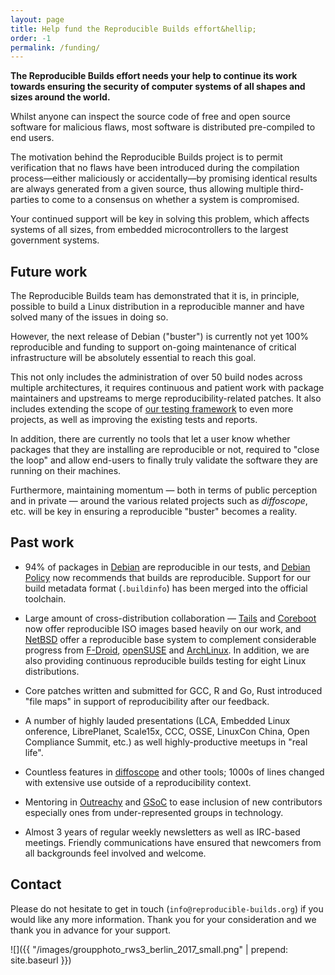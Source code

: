 ```yaml
---
layout: page
title: Help fund the Reproducible Builds effort&hellip;
order: -1
permalink: /funding/
---
```


**The Reproducible Builds effort needs your help to continue its work towards
ensuring the security of computer systems of all shapes and sizes around the
world.**

Whilst anyone can inspect the source code of free and open source software for
malicious flaws, most software is distributed pre-compiled to end users.

The motivation behind the Reproducible Builds project is to permit verification
that no flaws have been introduced during the compilation process—either
maliciously or accidentally—by promising identical results are always generated
from a given source, thus allowing multiple third-parties to come to a
consensus on whether a system is compromised.

Your continued support will be key in solving this problem, which affects
systems of all sizes, from embedded microcontrollers to the largest government
systems.

## Future work

The Reproducible Builds team has demonstrated that it is, in principle,
possible to build a Linux distribution in a reproducible manner and have solved
many of the issues in doing so.

However, the next release of Debian ("buster") is currently not yet 100%
reproducible and funding to support on-going maintenance of critical
infrastructure will be absolutely essential to reach this goal.

This not only includes the administration of over 50 build nodes across
multiple architectures, it requires continuous and patient work with package
maintainers and upstreams to merge reproducibility-related patches. It also
includes extending the scope of [our testing
framework](https://tests.reproducible-builds.org/) to even more projects, as
well as improving the existing tests and reports.

In addition, there are currently no tools that let a user know whether packages
that they are installing are reproducible or not, required to "close the loop"
and allow end-users to finally truly validate the software they are running on
their machines.

Furthermore, maintaining momentum — both in terms of public perception and in
private — around the various related projects such as *diffoscope*, etc. will
be key in ensuring a reproducible "buster" becomes a reality.

## Past work

* 94% of packages in [Debian](https://debian.org/) are reproducible
  in our tests, and [Debian Policy](https://www.debian.org/doc/debian-policy/)
  now recommends that builds are reproducible. Support for our build metadata
  format (`.buildinfo`) has been merged into the official toolchain.

* Large amount of cross-distribution collaboration —
  [Tails](https://tails.boum.org/) and [Coreboot](https://www.coreboot.org/)
  now offer reproducible ISO images based heavily on our work, and
  [NetBSD](https://www.netbsd.org/) offer a reproducible base system to
  complement considerable progress from [F-Droid](https://f-droid.org/en/),
  [openSUSE](https://www.opensuse.org/) and
  [ArchLinux](https://www.archlinux.org/). In addition, we are also providing
  continuous reproducible builds testing for eight Linux distributions.

* Core patches written and submitted for GCC, R and Go, Rust introduced
  "file maps" in support of reproducibility after our feedback.

* A number of highly lauded presentations (LCA, Embedded Linux onference,
  LibrePlanet, Scale15x, CCC, OSSE, LinuxCon China, Open Compliance Summit,
  etc.) as well highly-productive meetups in "real life".

* Countless features in [diffoscope](https://diffoscope.org/)
  and other tools; 1000s of lines changed with extensive use outside of a
  reproducibility context.

* Mentoring in [Outreachy](https://www.outreachy.org/) and
  [GSoC](https://summerofcode.withgoogle.com/) to ease inclusion of new
  contributors especially ones from under-represented groups in technology.

* Almost 3 years of regular weekly newsletters as well as IRC-based
  meetings. Friendly communications have ensured that newcomers from all
  backgrounds feel involved and welcome.

## Contact

Please do not hesitate to get in touch (`info@reproducible-builds.org`) if you
would like any more information. Thank you for your consideration and we thank
you in advance for your support.

![]({{ "/images/groupphoto_rws3_berlin_2017_small.png" | prepend: site.baseurl }})
